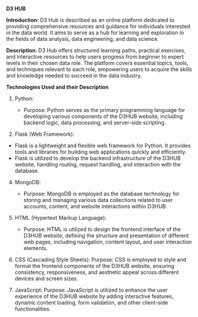 **D3 HUB**

**Introduction**: D3 Hub is described as an online platform dedicated to providing comprehensive resources and guidance for individuals interested in the data world. It aims to serve as a hub for learning and exploration in the fields of data analysis, data engineering, and data science.

**Description**: D3 Hub offers structured learning paths, practical exercises, and interactive resources to help users progress from beginner to expert levels in their chosen data role. The platform covers essential topics, tools, and techniques relevant to each role, empowering users to acquire the skills and knowledge needed to succeed in the data industry.

**Technologies Used and their Description** 
1. Python:
   - Purpose: Python serves as the primary programming language for developing various components of the D3HUB website, including backend logic, data processing, and server-side scripting.
     
2. Flask (Web Framework):
- Flask is a lightweight and flexible web framework for Python. It provides tools and libraries for building web applications quickly and efficiently.
- Flask is utilized to develop the backend infrastructure of the D3HUB website, handling routing, request handling, and interaction with the database.

4. MongoDB:
   - Purpose: MongoDB is employed as the database technology for storing and managing various data collections related to user accounts, content, and website interactions within D3HUB.
     
5. HTML (Hypertext Markup Language):
   - Purpose: HTML is utilized to design the frontend interface of the D3HUB website, defining the structure and presentation of different web pages, including navigation, content layout, and user interaction elements.

6. CSS (Cascading Style Sheets):
   Purpose: CSS is employed to style and format the frontend components of the D3HUB website, ensuring consistency, responsiveness, and aesthetic appeal across different devices and screen sizes.

7. JavaScript:
    Purpose: JavaScript is utilized to enhance the user experience of the D3HUB website by adding interactive features, dynamic content loading, form validation, and other client-side functionalities.

